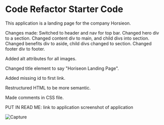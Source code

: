 # Code Refactor Starter Code

This application is a landing page for the company Horsieon.

Changes made:
Switched to header and nav for top bar. Changed hero div to a section. Changed content div to main, and child divs into section. Changed benefits div to aside, child divs changed to section. Changed footer div to footer.

Added alt attributes for all images.

Changed title element to say "Horiseon Landing Page".

Added missing id to first link.

Restructured HTML to be more semantic.

Made comments in CSS file.




PUT IN READ ME:
link to application
screenshot of application

![Capture](https://user-images.githubusercontent.com/98125903/236373241-ca93d53f-5704-4b50-be0a-8ff4428dac99.PNG)
